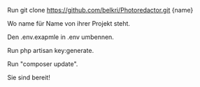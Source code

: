 Run git clone https://github.com/belkri/Photoredactor.git {name}

Wo name für Name von ihrer Projekt steht.

Den .env.exapmle in .env umbennen.

Run php artisan key:generate.

Run "composer update".

Sie sind bereit!

